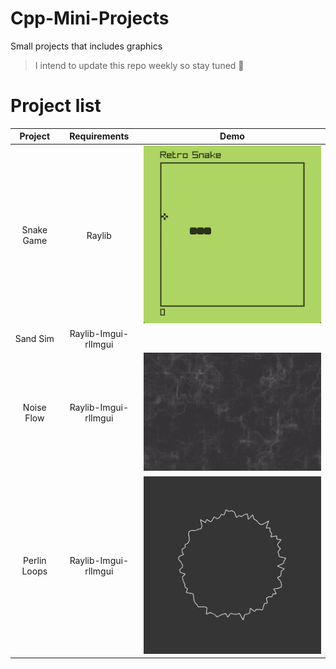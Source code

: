 # Cpp-Mini-Projects

Small projects that includes graphics



> I intend to update this repo weekly so  stay tuned :yellow_heart:



# Project list

| Project      | Requirements         | Demo                                                                           |
|:------------:|:--------------------:| ------------------------------------------------------------------------------ |
| Snake Game   | Raylib               | <img title="" src="Demos/SnakeGame.gif" alt="Snake" data-align="center">       |
| Sand Sim     | Raylib-Imgui-rlImgui | <img src="Demos/SandSimDemo.gif" title="" alt="" data-align="center">          |
| Noise Flow   | Raylib-Imgui-rlImgui | <img src="Demos/NoiseFlowDemo.gif" title="" alt="Noise" data-align="center">   |
| Perlin Loops | Raylib-Imgui-rlImgui | <img src="Demos/PerlinloopsDemo.gif" title="" alt="Loops" data-align="center"> |
